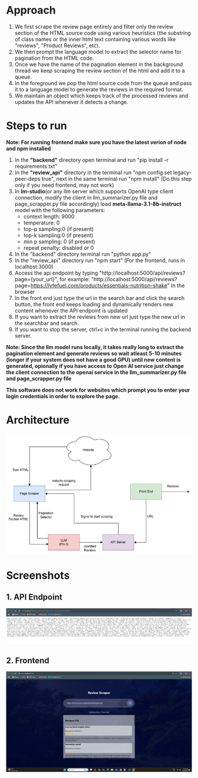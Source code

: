 # **Approach**
1. We first scrape the review page entirely and filter only the review section of the HTML source code using various heuristics (the substring of class names or the inner html text containing various words like "reviews", "Product Reviews", etc).
2. We then prompt the language model to extract the selector name for pagination from the HTML code.
3. Once we have the name of the pagination element in the background thread we keep scraping the review section of the html and add it to a queue.
4. In the foreground we pop the html source code from the queue and pass it to a language model to generate the reviews in the required format.
5. We maintain an object which keeps track of the processed reviews and updates the API whenever it detects a change.


# **Steps to run**
**Note: For running frontend make sure you have the latest verion of node and npm installed**
1. In the **"backend"** directory open terminal and run "pip install -r requirements.txt"
2. In the **"review_api"** directory in the terminal run "npm config set legacy-peer-deps true", next in the same terminal run "npm install" (Do this step only if you need frontend, may not work)
3. In **lm-studio**(or any llm server which supports OpenAI type client connection, modify the client in llm_summarizer.py file and page_scrapper.py file accordingly) load **meta-llama-3.1-8b-instruct** model with the following parameters: 
    - context length: 9000
    - temperature: 0
    - top-p sampling:0 (if present) 
    - top-k sampling:0 (if present)
    - min p sampling: 0 (if present)
    - repeat penalty: disabled or 0
3. In the "backend" directory terminal run "python app.py"
4. In the "review_api" directory run "npm start" (For the frontend,  runs in localhost:3000)
5. Access the api endpoint by typing "http://localhost:5000/api/reviews?page={your_url}", for example: "http://localhost:5000/api/reviews?page=https://lyfefuel.com/products/essentials-nutrition-shake" In the browser
6. In the front end just type the url in the search bar and click the search button, the front end keeps loading and dynamically renders new content whenever the API endpoint is updated
7. If you want to extract the reviews from new url just type the new url in the searchbar and search.
8. If you want to stop the server, ctrl+c in the terminal running the backend server.

**Note: Since the llm model runs locally, it takes really long to extract the pagination element and generate reviews so wait atleast 5-10 minutes (longer if your system does not have a good GPU) until new content is generated, opionally if you have access to Open AI service just change the client connection to the openai service in the llm_summarizer.py file and page_scrapper.py file**

**This software does not work for websites which prompt you to enter your login credentials in order to explore the page.**

# **Architecture**
![](llm_review.jpg)

# **Screenshots**
## 1. API Endpoint
![](api_server_SS.png)

## 2. Frontend
![](api_frontend_SS.png)


